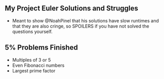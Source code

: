 ## My Project Euler Solutions and Struggles
- Meant to show @NoahPinel that his solutions have slow runtimes and that they are also cringe, so SPOILERS if you have not solved the questions yourself.

## 5% Problems Finished
- Multiples of 3 or 5
- Even Fibonacci numbers
- Largest prime factor
